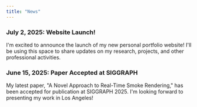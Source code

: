 ```yaml
---
title: "News"
---
```


### July 2, 2025: Website Launch!

I'm excited to announce the launch of my new personal portfolio website! I'll be using this space to share updates on my research, projects, and other professional activities.

### June 15, 2025: Paper Accepted at SIGGRAPH

My latest paper, "A Novel Approach to Real-Time Smoke Rendering," has been accepted for publication at SIGGRAPH 2025. I'm looking forward to presenting my work in Los Angeles!
